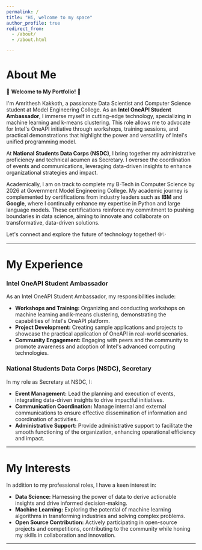 ```yaml
---
permalink: /
title: "Hi, welcome to my space"
author_profile: true
redirect_from: 
  - /about/
  - /about.html

---
```


# About Me

🚀 **Welcome to My Portfolio!** 🌟

I'm Amrithesh Kakkoth, a passionate Data Scientist and Computer Science student at Model Engineering College. As an **Intel OneAPI Student Ambassador**, I immerse myself in cutting-edge technology, specializing in machine learning and k-means clustering. This role allows me to advocate for Intel's OneAPI initiative through workshops, training sessions, and practical demonstrations that highlight the power and versatility of Intel's unified programming model.

At **National Students Data Corps (NSDC)**, I bring together my administrative proficiency and technical acumen as Secretary. I oversee the coordination of events and communications, leveraging data-driven insights to enhance organizational strategies and impact.

Academically, I am on track to complete my B-Tech in Computer Science by 2026 at Government Model Engineering College. My academic journey is complemented by certifications from industry leaders such as **IBM** and **Google**, where I continually enhance my expertise in Python and large language models. These certifications reinforce my commitment to pushing boundaries in data science, aiming to innovate and collaborate on transformative, data-driven solutions.

Let's connect and explore the future of technology together! 🌐✨

---

# My Experience

### Intel OneAPI Student Ambassador
As an Intel OneAPI Student Ambassador, my responsibilities include:
- **Workshops and Training:** Organizing and conducting workshops on machine learning and k-means clustering, demonstrating the capabilities of Intel's OneAPI platform.
- **Project Development:** Creating sample applications and projects to showcase the practical application of OneAPI in real-world scenarios.
- **Community Engagement:** Engaging with peers and the community to promote awareness and adoption of Intel's advanced computing technologies.

### National Students Data Corps (NSDC), Secretary
In my role as Secretary at NSDC, I:
- **Event Management:** Lead the planning and execution of events, integrating data-driven insights to drive impactful initiatives.
- **Communication Coordination:** Manage internal and external communications to ensure effective dissemination of information and coordination of activities.
- **Administrative Support:** Provide administrative support to facilitate the smooth functioning of the organization, enhancing operational efficiency and impact.

---

# My Interests

In addition to my professional roles, I have a keen interest in:
- **Data Science:** Harnessing the power of data to derive actionable insights and drive informed decision-making.
- **Machine Learning:** Exploring the potential of machine learning algorithms in transforming industries and solving complex problems.
- **Open Source Contribution:** Actively participating in open-source projects and competitions, contributing to the community while honing my skills in collaboration and innovation.

---

